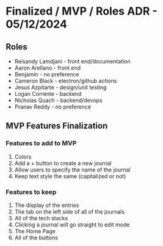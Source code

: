 # Finalized / MVP / Roles ADR - 05/12/2024

## Roles
- Reisandy Lamdjani - front end/documentation
- Aaron Arellano - front end
- Benjamin - no preference
- Cameron Black - electron/github actions
- Jesus Azpitarte - design/unit testing
- Logan Corrente - backend
- Nicholas Quach - backend/devops
- Pranav Reddy - no preference

## MVP Features Finalization
### Features to add to MVP
1. Colors
2. Add a + button to create a new journal
3. Allow users to specify the name of the journal
4. Keep text style the same (capitalized or not)

### Features to keep
1. The display of the entries
2. The tab on the left side of all of the journals
3. All of the tech stacks
4. Clicking a journal will go straight to edit mode
5. The Home Page
6. All of the buttons